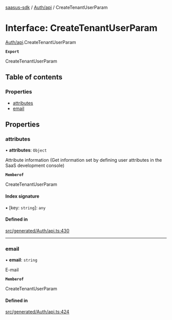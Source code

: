 [saasus-sdk](../README.md) / [Auth/api](../modules/Auth_api.md) / CreateTenantUserParam

# Interface: CreateTenantUserParam

[Auth/api](../modules/Auth_api.md).CreateTenantUserParam

**`Export`**

CreateTenantUserParam

## Table of contents

### Properties

- [attributes](Auth_api.CreateTenantUserParam.md#attributes)
- [email](Auth_api.CreateTenantUserParam.md#email)

## Properties

### attributes

• **attributes**: `Object`

Attribute information (Get information set by defining user attributes in the SaaS development console)

**`Memberof`**

CreateTenantUserParam

#### Index signature

▪ [key: `string`]: `any`

#### Defined in

[src/generated/Auth/api.ts:430](https://github.com/saasus-platform/saasus-sdk-javascript/blob/c6c266c/src/generated/Auth/api.ts#L430)

___

### email

• **email**: `string`

E-mail

**`Memberof`**

CreateTenantUserParam

#### Defined in

[src/generated/Auth/api.ts:424](https://github.com/saasus-platform/saasus-sdk-javascript/blob/c6c266c/src/generated/Auth/api.ts#L424)
